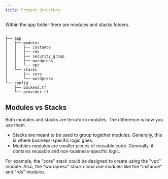 ```yaml
---
title: Project Structure
---
```


Within the app folder there are modules and stacks folders.

    .
    ├── app
    │   ├── modules
    │   │   ├── instance
    │   │   ├── rds
    │   │   ├── security_group
    │   │   ├── wordpress
    │   │   └── vpc
    │   └── stacks
    │       ├── core
    │       └── wordpress
    └── config
        ├── backend.tf
        └── provider.tf

## Modules vs Stacks

Both modules and stacks are terraform modules. The difference is how you use them.

* Stacks are meant to be used to group together modules. Generally, this is where business-specific logic goes.
* Modules modules are smaller pieces of reusable code. Generally, it contains reusable and non-business-specific logic.

For example, the "core" stack could be designed to create using the "vpc" module. Also, the "wordpress" stack cloud use modules like the "instance" and "rds" modules.
